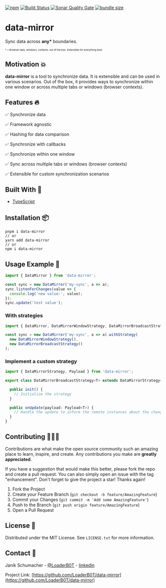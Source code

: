 [![npm](https://img.shields.io/npm/v/data-mirror?color=%2300d26a&style=for-the-badge)](https://www.npmjs.com/package/data-mirror)
[![Build Status](https://img.shields.io/github/actions/workflow/status/LoaderB0T/data-mirror/build.yml?branch=main&style=for-the-badge)](https://github.com/LoaderB0T/data-mirror/actions/workflows/build.yml)
[![Sonar Quality Gate](https://img.shields.io/sonar/quality_gate/LoaderB0T_data-mirror?server=https%3A%2F%2Fsonarcloud.io&style=for-the-badge)](https://sonarcloud.io/summary/new_code?id=LoaderB0T_data-mirror)
[![bundle size](https://img.shields.io/bundlephobia/minzip/data-mirror?color=%23FF006F&label=Bundle%20Size&style=for-the-badge)](https://bundlephobia.com/package/data-mirror)

# data-mirror

Sync data across **any\*** boundaries.

<span style="font-size: 8px">\* = Browser tabs, windows, contexts, out of the box. Extensible for everything else!</span>

## Motivation 💥

**data-mirror** is a tool to synchronize data. It is extensible and can be used in various scenarios. Out of the box, it provides ways to synchronize within one window or across multiple tabs or windows (browser contexts).

## Features 🔥

✅ Synchronize data

✅ Framework agnostic

✅ Hashing for data comparison

✅ Synchronize with callbacks

✅ Synchronize within one window

✅ Sync across multiple tabs or windows (browser contexts)

✅ Extensible for custom synchronization scenarios

## Built With 🔧

- [TypeScript](https://www.typescriptlang.org/)

## Installation 📦

```console
pnpm i data-mirror
// or
yarn add data-mirror
// or
npm i data-mirror
```

## Usage Example 🚀

```typescript
import { DataMirror } from 'data-mirror';

const sync = new DataMirror('my-sync', a => a);
sync.listenForChanges(value => {
  console.log('new value:', value);
});
sync.update('test value');
```

### With strategies

```typescript
import { DataMirror, DataMirrorWindowStrategy, DataMirrorBroadcastStrategy } from 'data-mirror';

const sync = new DataMirror('my-sync', a => a).withStrategy(
  new DataMirrorWindowStrategy(),
  new DataMirrorBroadcastStrategy()
);
```

### Implement a custom strategy

```typescript
import { DataMirrorStrategy, Payload } from 'data-mirror';

export class DataMirrorBroadcastStrategy<T> extends DataMirrorStrategy<T> {

  public init() {
    // Initialize the strategy
  }

  public onUpdate(payload: Payload<T>) {
    // Handle the update to inform the remote instances about the change
  }
}

```

## Contributing 🧑🏻‍💻

Contributions are what make the open source community such an amazing place to learn, inspire, and create. Any contributions you make are **greatly appreciated**.

If you have a suggestion that would make this better, please fork the repo and create a pull request. You can also simply open an issue with the tag "enhancement".
Don't forget to give the project a star! Thanks again!

1. Fork the Project
2. Create your Feature Branch (`git checkout -b feature/AmazingFeature`)
3. Commit your Changes (`git commit -m 'Add some AmazingFeature'`)
4. Push to the Branch (`git push origin feature/AmazingFeature`)
5. Open a Pull Request

## License 🔑

Distributed under the MIT License. See `LICENSE.txt` for more information.

## Contact 📧

Janik Schumacher - [@LoaderB0T](https://twitter.com/LoaderB0T) - [linkedin](https://www.linkedin.com/in/janikschumacher/)

Project Link: [https://github.com/LoaderB0T/data-mirror](https://github.com/LoaderB0T/data-mirror)
